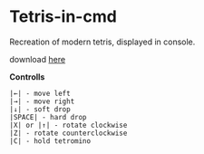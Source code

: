 # Tetris-in-cmd

Recreation of modern tetris, displayed in console.

download [here](https://github.com/GROMIT13/Tetris-in-cmd/releases)

**Controlls**
```
|←| - move left
|→| - move right
|↓| - soft drop
|SPACE| - hard drop
|X| or |↑| - rotate clockwise
|Z| - rotate counterclockwise
|C| - hold tetromino
```
